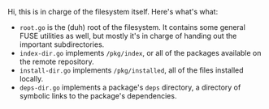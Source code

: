 Hi, this is in charge of the filesystem itself. Here's what's what:

* `root.go` is the (duh) root of the filesystem. It contains some general FUSE utilities as well, but mostly it's in charge of handing out the important subdirectories.
* `index-dir.go` implements `/pkg/index`, or all of the packages available on the remote repository.
* `install-dir.go` implements `/pkg/installed`, all of the files installed locally.
* `deps-dir.go` implements a package's `deps` directory, a directory of symbolic links to the package's dependencies.
